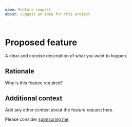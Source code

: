 ```yaml
---
name: Feature request
about: Suggest an idea for this project

---
```


# Proposed feature

A clear and concise description of what you want to happen.

## Rationale

Why is this feature required?

## Additional context

Add any other context about the feature request here.

Please consider [sponsoring me](https://github.com/sponsors/robertdebock).

